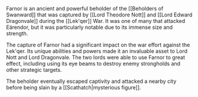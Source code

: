 Farnor is an ancient and powerful beholder of the [[Beholders of Swanward]] that was captured by [[Lord Theodore Nott]] and [[Lord Edward Dragonvale]] during the [[Lek'qer]] War. It was one of many that attacked Eärendor, but it was particularly notable due to its immense size and strength.

The capture of Farnor had a significant impact on the war effort against the Lek'qer. Its unique abilities and powers made it an invaluable asset to Lord Nott and Lord Dragonvale. The two lords were able to use Farnor to great effect, including using its eye beams to destroy enemy strongholds and other strategic targets.

The beholder eventually escaped captivity and attacked a nearby city before being slain by a [[Scathatch|mysterious figure]].